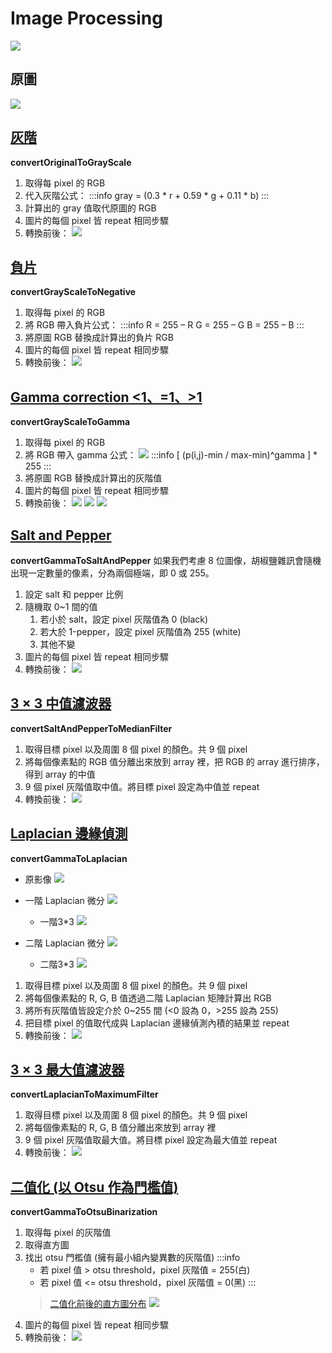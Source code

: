 # Image Processing

![](https://i.imgur.com/OAnONgD.png)

## 原圖
![](https://i.imgur.com/mASWoXQ.jpg)

## [灰階](https://medium.com/javarevisited/converting-rgb-image-to-the-grayscale-image-in-java-9e1edc5bd6e7)
**convertOriginalToGrayScale**
1. 取得每 pixel 的 RGB
2. 代入灰階公式：
    :::info 
    gray = (0.3 * r + 0.59 * g + 0.11 * b)
    :::
3. 計算出的 gray 值取代原圖的 RGB
4. 圖片的每個 pixel 皆 repeat 相同步驟
5. 轉換前後：
    ![](https://i.imgur.com/QvCmBfd.jpg)


## [負片](https://www.geeksforgeeks.org/image-processing-in-java-colored-image-to-negative-image-conversion/?ref=lbp)
**convertGrayScaleToNegative**
1. 取得每 pixel 的 RGB
2. 將 RGB 帶入負片公式：
    :::info 
    R = 255 – R
    G = 255 – G
    B = 255 – B
    :::
3. 將原圖 RGB 替換成計算出的負片 RGB
4. 圖片的每個 pixel 皆 repeat 相同步驟
5. 轉換前後：
    ![](https://i.imgur.com/KAVV0HN.png)

## [Gamma correction <1、=1、>1](https://drive.google.com/file/d/1x54pkPdmo8aGKWwPlEEgvSgSzNuEPjGD/view?usp=sharing)
**convertGrayScaleToGamma**
1. 取得每 pixel 的 RGB
2. 將 RGB 帶入 gamma 公式：
    ![](https://i.imgur.com/yLpsPvg.png)
:::info
[ (p(i,j)-min / max-min)^gamma ] * 255
:::
3. 將原圖 RGB 替換成計算出的灰階值
4. 圖片的每個 pixel 皆 repeat 相同步驟
5. 轉換前後：
    ![](https://i.imgur.com/nF5uNDo.png)
    ![](https://i.imgur.com/wpBbN0y.png)
    ![](https://i.imgur.com/jO2N3v6.png)

## [Salt and Pepper](https://www.cnblogs.com/oomusou/archive/2006/12/21/598795.html)
**convertGammaToSaltAndPepper**
如果我們考慮 8 位圖像，胡椒鹽雜訊會隨機出現一定數量的像素，分為兩個極端，即 0 或 255。
1. 設定 salt 和 pepper 比例
2. 隨機取 0~1 間的值
    1. 若小於 salt，設定 pixel 灰階值為 0 (black)
    2. 若大於 1-pepper，設定 pixel 灰階值為 255 (white)
    3. 其他不變
3. 圖片的每個 pixel 皆 repeat 相同步驟
4. 轉換前後：
    ![](https://i.imgur.com/IWIYm92.jpg)

## [3 × 3 中值濾波器](https://github.com/praserocking/MedianFilter/blob/master/MedianFilter.java)
**convertSaltAndPepperToMedianFilter**
1. 取得目標 pixel 以及周圍 8 個 pixel 的顏色。共 9 個 pixel
2. 將每個像素點的 RGB 值分離出來放到 array 裡，把 RGB 的 array 進行排序，得到 array 的中值
3. 9 個 pixel 灰階值取中值。將目標 pixel 設定為中值並 repeat
4. 轉換前後：
    ![](https://i.imgur.com/F3bJ4fU.jpg)

## [Laplacian 邊緣偵測](https://introcs.cs.princeton.edu/java/31datatype/LaplaceFilter.java.html)
**convertGammaToLaplacian**
-  原影像
    ![](https://i.imgur.com/SsUi9xB.png)
    
-  一階 Laplacian 微分
    ![](https://i.imgur.com/xe3llhj.png)
    -  一階3*3
        ![](https://i.imgur.com/LjsGoKn.png)

-  二階 Laplacian 微分
    ![](https://i.imgur.com/qiPKsow.png)
    -  二階3*3
        ![](https://i.imgur.com/Y83lkSm.png)
1. 取得目標 pixel 以及周圍 8 個 pixel 的顏色。共 9 個 pixel
2. 將每個像素點的 R, G, B 值透過二階 Laplacian 矩陣計算出 RGB
3. 將所有灰階值皆設定介於 0~255 間 (<0 設為 0，>255 設為 255)
4. 把目標 pixel 的值取代成與 Laplacian 邊緣偵測內積的結果並 repeat
5. 轉換前後：
    ![](https://i.imgur.com/SekQUYc.jpg)

## [3 × 3 最大值濾波器](https://github.com/praserocking/MedianFilter/blob/master/MedianFilter.java)
**convertLaplacianToMaximumFilter**
1. 取得目標 pixel 以及周圍 8 個 pixel 的顏色。共 9 個 pixel
2. 將每個像素點的 R, G, B 值分離出來放到 array 裡
3. 9 個 pixel 灰階值取最大值。將目標 pixel 設定為最大值並 repeat
4. 轉換前後：
    ![](https://i.imgur.com/l9Kr3O0.jpg)

## [二值化 (以 Otsu 作為門檻值)](https://developer.aliyun.com/article/47939)
**convertGammaToOtsuBinarization**
1. 取得每 pixel 的灰階值
2. 取得直方圖
3. 找出 otsu 門檻值 (擁有最小組內變異數的灰階值)
    :::info
    -  若 pixel 值 > otsu threshold，pixel 灰階值 = 255(白)
    -  若 pixel 值 <= otsu threshold，pixel 灰階值 = 0(黑)
    :::
    >  [二值化前後的直方圖分布](https://hackmd.io/@Youwe/SkBHZmcrI)
    >      ![](https://i.imgur.com/qPfJN0E.png)
4. 圖片的每個 pixel 皆 repeat 相同步驟
5. 轉換前後：
    ![](https://i.imgur.com/ddKqv0o.png)
